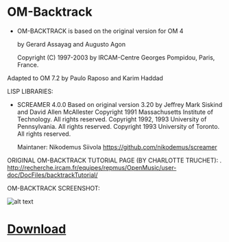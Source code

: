 # OM-Backtrack

* OM-BACKTRACK is based on the original version for OM 4
  
   by Gerard Assayag and Augusto Agon

  Copyright (C) 1997-2003 by IRCAM-Centre Georges Pompidou, Paris, France.
	   
Adapted to OM 7.2 by Paulo Raposo and Karim Haddad
	   
  LISP LIBRARIES:
 
* SCREAMER 4.0.0
  Based on original version 3.20 by Jeffrey Mark Siskind and David Allen McAllester
  Copyright 1991 Massachusetts Institute of Technology. All rights reserved.
  Copyright 1992, 1993 University of Pennsylvania. All rights reserved.
  Copyright 1993 University of Toronto. All rights reserved.
    
  Maintaner: Nikodemus Siivola <https://github.com/nikodemus/screamer>


ORIGINAL OM-BACKTRACK TUTORIAL PAGE (BY CHARLOTTE TRUCHET): . [http://recherche.ircam.fr/equipes/repmus/OpenMusic/user-doc/DocFiles/backtrackTutorial/ ](http://recherche.ircam.fr/equipes/repmus/OpenMusic/user-doc/DocFiles/backtrackTutorial/)


OM-BACKTRACK SCREENSHOT:

![alt text](https://github.com/PHRaposo/OM-Screamer/blob/main/screenshot.png?raw=true)

# [Download](https://github.com/PHRaposo/OM-Backtrack/archive/refs/heads/main.zip)


